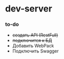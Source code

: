 # dev-server

### to-do
* ~~создать API (RestFull)~~
* ~~подключится к БД~~
* Добавить WebPack
* Пoдключить Swagger 